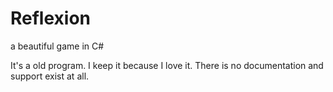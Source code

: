 # Reflexion
a beautiful game in C#

It's a old program. I keep it because I love it. There is no documentation and support exist at all.
